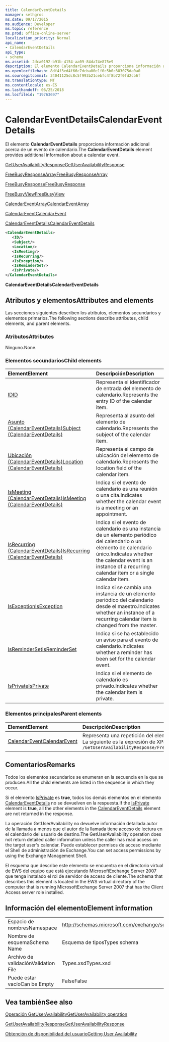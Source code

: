 ```yaml
---
title: CalendarEventDetails
manager: sethgros
ms.date: 09/17/2015
ms.audience: Developer
ms.topic: reference
ms.prod: office-online-server
localization_priority: Normal
api_name:
- CalendarEventDetails
api_type:
- schema
ms.assetid: 2dca0192-b91b-4154-aa09-84da74e875e9
description: El elemento CalendarEventDetails proporciona información adicional acerca de un evento de calendario.
ms.openlocfilehash: 8df4f3ed4f66c7dcba00e1f0c5b0c383075da0a0
ms.sourcegitcommit: 34041125dc8c5f993b21cebfc4f8b72f0fd2cb6f
ms.translationtype: MT
ms.contentlocale: es-ES
ms.lasthandoff: 06/25/2018
ms.locfileid: "19763697"
---
```

# <a name="calendareventdetails"></a><span data-ttu-id="73655-103">CalendarEventDetails</span><span class="sxs-lookup"><span data-stu-id="73655-103">CalendarEventDetails</span></span>

<span data-ttu-id="73655-104">El elemento **CalendarEventDetails** proporciona información adicional acerca de un evento de calendario.</span><span class="sxs-lookup"><span data-stu-id="73655-104">The **CalendarEventDetails** element provides additional information about a calendar event.</span></span> 
  
[<span data-ttu-id="73655-105">GetUserAvailabilityResponse</span><span class="sxs-lookup"><span data-stu-id="73655-105">GetUserAvailabilityResponse</span></span>](getuseravailabilityresponse.md)
  
[<span data-ttu-id="73655-106">FreeBusyResponseArray</span><span class="sxs-lookup"><span data-stu-id="73655-106">FreeBusyResponseArray</span></span>](freebusyresponsearray.md)
  
[<span data-ttu-id="73655-107">FreeBusyResponse</span><span class="sxs-lookup"><span data-stu-id="73655-107">FreeBusyResponse</span></span>](freebusyresponse.md)
  
[<span data-ttu-id="73655-108">FreeBusyView</span><span class="sxs-lookup"><span data-stu-id="73655-108">FreeBusyView</span></span>](freebusyview.md)
  
[<span data-ttu-id="73655-109">CalendarEventArray</span><span class="sxs-lookup"><span data-stu-id="73655-109">CalendarEventArray</span></span>](calendareventarray.md)
  
[<span data-ttu-id="73655-110">CalendarEvent</span><span class="sxs-lookup"><span data-stu-id="73655-110">CalendarEvent</span></span>](calendarevent.md)
  
[<span data-ttu-id="73655-111">CalendarEventDetails</span><span class="sxs-lookup"><span data-stu-id="73655-111">CalendarEventDetails</span></span>](calendareventdetails.md)
  
```xml
<CalendarEventDetails>
   <ID/>
   <Subject/>
   <Location/>
   <IsMeeting/>
   <IsRecurring/>
   <IsException/>
   <IsReminderSet/>
   <IsPrivate/>
</CalendarEventDetails>
```

 <span data-ttu-id="73655-112">**CalendarEventDetails**</span><span class="sxs-lookup"><span data-stu-id="73655-112">**CalendarEventDetails**</span></span>
## <a name="attributes-and-elements"></a><span data-ttu-id="73655-113">Atributos y elementos</span><span class="sxs-lookup"><span data-stu-id="73655-113">Attributes and elements</span></span>

<span data-ttu-id="73655-114">Las secciones siguientes describen los atributos, elementos secundarios y elementos primarios.</span><span class="sxs-lookup"><span data-stu-id="73655-114">The following sections describe attributes, child elements, and parent elements.</span></span>
  
### <a name="attributes"></a><span data-ttu-id="73655-115">Atributos</span><span class="sxs-lookup"><span data-stu-id="73655-115">Attributes</span></span>

<span data-ttu-id="73655-116">Ninguno.</span><span class="sxs-lookup"><span data-stu-id="73655-116">None.</span></span>
  
### <a name="child-elements"></a><span data-ttu-id="73655-117">Elementos secundarios</span><span class="sxs-lookup"><span data-stu-id="73655-117">Child elements</span></span>

|<span data-ttu-id="73655-118">**Element**</span><span class="sxs-lookup"><span data-stu-id="73655-118">**Element**</span></span>|<span data-ttu-id="73655-119">**Descripción**</span><span class="sxs-lookup"><span data-stu-id="73655-119">**Description**</span></span>|
|:-----|:-----|
|[<span data-ttu-id="73655-120">ID</span><span class="sxs-lookup"><span data-stu-id="73655-120">ID</span></span>](id.md) <br/> |<span data-ttu-id="73655-121">Representa el identificador de entrada del elemento de calendario.</span><span class="sxs-lookup"><span data-stu-id="73655-121">Represents the entry ID of the calendar item.</span></span>  <br/> |
|[<span data-ttu-id="73655-122">Asunto (CalendarEventDetails)</span><span class="sxs-lookup"><span data-stu-id="73655-122">Subject (CalendarEventDetails)</span></span>](subject-calendareventdetails.md) <br/> |<span data-ttu-id="73655-123">Representa al asunto del elemento de calendario.</span><span class="sxs-lookup"><span data-stu-id="73655-123">Represents the subject of the calendar item.</span></span>  <br/> |
|[<span data-ttu-id="73655-124">Ubicación (CalendarEventDetails)</span><span class="sxs-lookup"><span data-stu-id="73655-124">Location (CalendarEventDetails)</span></span>](location-calendareventdetails.md) <br/> |<span data-ttu-id="73655-125">Representa el campo de ubicación del elemento de calendario.</span><span class="sxs-lookup"><span data-stu-id="73655-125">Represents the location field of the calendar item.</span></span>  <br/> |
|[<span data-ttu-id="73655-126">IsMeeting (CalendarEventDetails)</span><span class="sxs-lookup"><span data-stu-id="73655-126">IsMeeting (CalendarEventDetails)</span></span>](ismeeting-calendareventdetails.md) <br/> |<span data-ttu-id="73655-127">Indica si el evento de calendario es una reunión o una cita.</span><span class="sxs-lookup"><span data-stu-id="73655-127">Indicates whether the calendar event is a meeting or an appointment.</span></span>  <br/> |
|[<span data-ttu-id="73655-128">IsRecurring (CalendarEventDetails)</span><span class="sxs-lookup"><span data-stu-id="73655-128">IsRecurring (CalendarEventDetails)</span></span>](isrecurring-calendareventdetails.md) <br/> |<span data-ttu-id="73655-129">Indica si el evento de calendario es una instancia de un elemento periódico del calendario o un elemento de calendario único.</span><span class="sxs-lookup"><span data-stu-id="73655-129">Indicates whether the calendar event is an instance of a recurring calendar item or a single calendar item.</span></span>  <br/> |
|[<span data-ttu-id="73655-130">IsException</span><span class="sxs-lookup"><span data-stu-id="73655-130">IsException</span></span>](isexception.md) <br/> |<span data-ttu-id="73655-131">Indica si se cambia una instancia de un elemento periódico del calendario desde el maestro.</span><span class="sxs-lookup"><span data-stu-id="73655-131">Indicates whether an instance of a recurring calendar item is changed from the master.</span></span>  <br/> |
|[<span data-ttu-id="73655-132">IsReminderSet</span><span class="sxs-lookup"><span data-stu-id="73655-132">IsReminderSet</span></span>](isreminderset.md) <br/> |<span data-ttu-id="73655-133">Indica si se ha establecido un aviso para el evento de calendario.</span><span class="sxs-lookup"><span data-stu-id="73655-133">Indicates whether a reminder has been set for the calendar event.</span></span>  <br/> |
|[<span data-ttu-id="73655-134">IsPrivate</span><span class="sxs-lookup"><span data-stu-id="73655-134">IsPrivate</span></span>](isprivate.md) <br/> |<span data-ttu-id="73655-135">Indica si el elemento de calendario es privado.</span><span class="sxs-lookup"><span data-stu-id="73655-135">Indicates whether the calendar item is private.</span></span>  <br/> |
   
### <a name="parent-elements"></a><span data-ttu-id="73655-136">Elementos principales</span><span class="sxs-lookup"><span data-stu-id="73655-136">Parent elements</span></span>

|<span data-ttu-id="73655-137">**Element**</span><span class="sxs-lookup"><span data-stu-id="73655-137">**Element**</span></span>|<span data-ttu-id="73655-138">**Descripción**</span><span class="sxs-lookup"><span data-stu-id="73655-138">**Description**</span></span>|
|:-----|:-----|
|[<span data-ttu-id="73655-139">CalendarEvent</span><span class="sxs-lookup"><span data-stu-id="73655-139">CalendarEvent</span></span>](calendarevent.md) <br/> |<span data-ttu-id="73655-140">Representa una repetición del elemento de calendario único.</span><span class="sxs-lookup"><span data-stu-id="73655-140">Represents a unique calendar item occurrence.</span></span>  <br/> <span data-ttu-id="73655-141">La siguiente es la expresión de XPath 2.0 para este elemento:</span><span class="sxs-lookup"><span data-stu-id="73655-141">The following is the XPath 2.0 expression to this element:</span></span>  <br/>  `/GetUserAvailabilityResponse/FreeBusyResponseArray/FreeBusyResponse/FreeBusyView/CalendarEventArray/CalendarEvent[i]` <br/> |
   
## <a name="remarks"></a><span data-ttu-id="73655-142">Comentarios</span><span class="sxs-lookup"><span data-stu-id="73655-142">Remarks</span></span>

<span data-ttu-id="73655-143">Todos los elementos secundarios se enumeran en la secuencia en la que se producen.</span><span class="sxs-lookup"><span data-stu-id="73655-143">All the child elements are listed in the sequence in which they occur.</span></span> 
  
<span data-ttu-id="73655-144">Si el elemento [IsPrivate](isprivate.md) es **true**, todos los demás elementos en el elemento [CalendarEventDetails](calendareventdetails.md) no se devuelven en la respuesta.</span><span class="sxs-lookup"><span data-stu-id="73655-144">If the [IsPrivate](isprivate.md) element is **true**, all the other elements in the [CalendarEventDetails](calendareventdetails.md) element are not returned in the response.</span></span> 
  
<span data-ttu-id="73655-145">La operación GetUserAvailability no devuelve información detallada autor de la llamada a menos que el autor de la llamada tiene acceso de lectura en el calendario del usuario de destino.</span><span class="sxs-lookup"><span data-stu-id="73655-145">The GetUserAvailability operation does not return detailed caller information unless the caller has read access on the target user's calendar.</span></span> <span data-ttu-id="73655-146">Puede establecer permisos de acceso mediante el Shell de administración de Exchange.</span><span class="sxs-lookup"><span data-stu-id="73655-146">You can set access permissions by using the Exchange Management Shell.</span></span>
  
<span data-ttu-id="73655-147">El esquema que describe este elemento se encuentra en el directorio virtual de EWS del equipo que está ejecutando MicrosoftExchange Server 2007 que tenga instalado el rol de servidor de acceso de cliente.</span><span class="sxs-lookup"><span data-stu-id="73655-147">The schema that describes this element is located in the EWS virtual directory of the computer that is running MicrosoftExchange Server 2007 that has the Client Access server role installed.</span></span>
  
## <a name="element-information"></a><span data-ttu-id="73655-148">Información del elemento</span><span class="sxs-lookup"><span data-stu-id="73655-148">Element information</span></span>

|||
|:-----|:-----|
|<span data-ttu-id="73655-149">Espacio de nombres</span><span class="sxs-lookup"><span data-stu-id="73655-149">Namespace</span></span>  <br/> |http://schemas.microsoft.com/exchange/services/2006/types  <br/> |
|<span data-ttu-id="73655-150">Nombre de esquema</span><span class="sxs-lookup"><span data-stu-id="73655-150">Schema Name</span></span>  <br/> |<span data-ttu-id="73655-151">Esquema de tipos</span><span class="sxs-lookup"><span data-stu-id="73655-151">Types schema</span></span>  <br/> |
|<span data-ttu-id="73655-152">Archivo de validación</span><span class="sxs-lookup"><span data-stu-id="73655-152">Validation File</span></span>  <br/> |<span data-ttu-id="73655-153">Types.xsd</span><span class="sxs-lookup"><span data-stu-id="73655-153">Types.xsd</span></span>  <br/> |
|<span data-ttu-id="73655-154">Puede estar vacío</span><span class="sxs-lookup"><span data-stu-id="73655-154">Can be Empty</span></span>  <br/> |<span data-ttu-id="73655-155">False</span><span class="sxs-lookup"><span data-stu-id="73655-155">False</span></span>  <br/> |
   
## <a name="see-also"></a><span data-ttu-id="73655-156">Vea también</span><span class="sxs-lookup"><span data-stu-id="73655-156">See also</span></span>



[<span data-ttu-id="73655-157">Operación GetUserAvailability</span><span class="sxs-lookup"><span data-stu-id="73655-157">GetUserAvailability operation</span></span>](getuseravailability-operation.md)
  
[<span data-ttu-id="73655-158">GetUserAvailabilityResponse</span><span class="sxs-lookup"><span data-stu-id="73655-158">GetUserAvailabilityResponse</span></span>](getuseravailabilityresponse.md)


[<span data-ttu-id="73655-159">Obtención de disponibilidad del usuario</span><span class="sxs-lookup"><span data-stu-id="73655-159">Getting User Availability</span></span>](http://msdn.microsoft.com/library/d4133fcb-9b0f-4e6b-aadf-a389da83516a%28Office.15%29.aspx)

